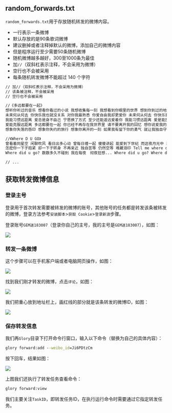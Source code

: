 ## random_forwards.txt

`random_forwards.txt`用于存放随机转发的微博内容。
  - 一行表示一条微博
  - 默认存放的是90条歌词微博
  - 建议删掉或者注释掉默认的微博，添加自己的微博内容
  - 但是程序运行至少需要50条随机微博
  - 随机微博越多越好，300至1000条为最佳
  - 加`//`（双斜杠表示注释，不会采用为微博）
  - 空行也不会被采用
  - 每条随机转发微博不能超过 140 个字符

```txt
// 加//（双斜杠表示注释，不会采用为微博）
// 该条被注释，不会被采用
// 空行也不会被采用

//《多远都要在一起》
想听你听过的音乐 想看你看过的小说 我想收集每一刻 我想看到你眼里的世界 想到你到过的地方 和你曾渡过的时光 不想错过每一刻 多希望我一直在你身旁
未来何从何去 你快乐我也就没关系 对你我最熟悉 你爱自由我却更爱你 未来何从何去 你快乐我就随你而行 对你我最熟悉 你爱飞翔我却更爱你
我能习惯远距离 爱总是身不由己 宁愿换了方式 至少还能遥远爱着你 我能习惯远距离 爱是能放下自己 也许换了方式 至少还能遥远爱着你
爱能克服远距离 多远都要在一起 你已经不再存在我世界里 请不要离开我的回忆 想你说爱我的语气 想你望着我的眼睛 不想忘记每一刻 用思念让我们一直前进
想象你失落的唇印 想象你失约的旅行 想象你离开的一刻 如果我有留下你的勇气 就让我独自守着回忆 如果阳光永远都炽热 如果彩虹不会掉颜色 你能不能不离开呢

//《Where D U GO》
曾看着同星空 闲聊吹风 看日出多心动 曾每日缠一起 傻傻讲起 能爱到下世纪 而这夜月光中 再见影纵 再献花多感动 而似蜜甜的心 明明开心 为何又骤降温
怎麽你一下子抱紧 却一下子转身 不再亲近 独自苦等 仍然空等 难藏泪印 Tell me where did u go? 心声都不可细诉 Oh tell me baby where did u hide? 辛苦都未被谅解
Where did u go? 数数多久不碰到 我在每夜　彻夜狂想... Where did u go? Where did u go? 怎会当这刻我需要你　你却没在我身边 Where did u go? Where did u go? 这秒钟很挂牵　你却不可感觉到

// ...
```

## 获取转发微博信息

### 登录主号

登录用于首次转发需要被转发的微博的账号，其他账号的任务都是转发该条被转发的微博，登录方法参考`安装脚本`>`获取 Cookie`>`登录新浪`步骤。

登录账号`GEM迷183007`（登录你自己的主号，我的主号是`GEM迷183007`），如图：

![](https://p.pstatp.com/origin/1388700000f244e523e9a)

### 转发一条微博

这个步骤可以在手机客户端或者电脑网页操作，如图：

![](https://p.pstatp.com/origin/ff3c0001b935be9daf55)

找到我们刚才转发的微博，点击`评论`，如图：

![](https://api.superbed.cn/static/images/2020/08/29/5f499525160a154a67e1ae73.jpg)

我们把重心放到地址栏上，画红线的部分就是该条转发的微博ID，如图：

![](https://api.superbed.cn/static/images/2020/08/29/5f49957b160a154a67e1bd39.jpg)

### 保存转发信息

我们再`Glory`目录下打开命令行窗口，输入以下命令（替换为自己的具体内容）：

```cmd
glory forward:add --weibo_id=Ji6PDtzCm
```

按下回车，结果如图：

![](https://p.pstatp.com/origin/1375400017f3f79b4e00d)

上图我们还执行了转发任务查看命令：

```cmd
glory forward:view
```

我们主要关注`TaskID`，即转发任务ID，在执行运行命令时需要通过它指定转发任务。









